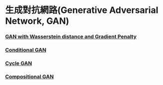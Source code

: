 # 生成對抗網路(Generative Adversarial Network, GAN)
### <a href="https://github.com/PANpinchi/GAN_exercise/tree/master/WGAN">GAN with Wasserstein distance and Gradient Penalty</a>
### <a href="https://github.com/PANpinchi/GAN_exercise/tree/master/CWGAN">Conditional GAN</a>
### <a href="https://github.com/PANpinchi/GAN_exercise/tree/master/CycleGAN">Cycle GAN</a>
### <a href="https://github.com/PANpinchi/GAN_exercise/tree/master/CompositionalGAN">Compositional GAN</a>
